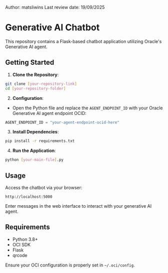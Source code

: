 Author: matsliwins
Last review date: 19/09/2025
# Generative AI Chatbot

This repository contains a Flask-based chatbot application utilizing Oracle's Generative AI agent.

## Getting Started

1. **Clone the Repository**:
```bash
git clone [your-repository-link]
cd [your-repository-folder]
```

2. **Configuration**:
- Open the Python file and replace the `AGENT_ENDPOINT_ID` with your Oracle Generative AI agent endpoint OCID:

```python
AGENT_ENDPOINT_ID = "your-agent-endpoint-ocid-here"
```

3. **Install Dependencies**:
```bash
pip install -r requirements.txt
```

4. **Run the Application**:
```bash
python [your-main-file].py
```

## Usage

Access the chatbot via your browser:
```
http://localhost:5000
```

Enter messages in the web interface to interact with your generative AI agent.

## Requirements
- Python 3.8+
- OCI SDK
- Flask
- qrcode

Ensure your OCI configuration is properly set in `~/.oci/config`.

